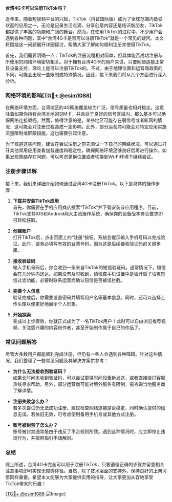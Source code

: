 **台湾4G卡可以注册TikTok吗？**

近年来，随着短视频平台的兴起，TikTok（抖音国际版）成为了全球范围内备受欢迎的应用之一。无论是记录生活点滴、分享创意内容还是结识新朋友，TikTok都提供了丰富的功能和广阔的舞台。然而，在使用TikTok的过程中，不少用户会遇到各种问题，其中“台湾4G卡是否可以注册TikTok”就是一个常见的疑问。本文将围绕这一问题展开详细探讨，帮助大家了解如何顺利注册并使用TikTok。

首先，我们需要明确一点：TikTok的注册流程相对简单，但具体能否成功注册与所使用的网络环境密切相关。对于拥有台湾4G卡的用户来说，只要网络连接正常且设备支持，理论上是可以注册TikTok的。不过，由于地理位置和运营商政策的不同，可能会出现一些限制或特殊情况。因此，接下来我们将从几个方面进行深入分析。

### 网络环境的影响[[TG💪+ @esim1088](https://t.me/s/esim1088)]

在网络环境方面，台湾地区的4G网络覆盖较为广泛，信号质量也相对稳定。这意味着如果你持有台湾本地的SIM卡，并且处于良好的信号区域内，那么基本可以确保网络连接顺畅。然而，值得注意的是，某些地区可能存在弱信号或者断网的情况，这可能会对注册过程造成一定影响。此外，部分运营商可能会对特定应用实施流量限制或屏蔽措施，这也需要引起注意。

为了规避这些问题，建议在尝试注册之前先测试一下自己的网络状况。可以通过打开其他常用应用查看加载速度和稳定性，确保网络环境足够良好后再进行操作。如果发现网络存在问题，可以考虑更换位置或者切换到Wi-Fi环境下继续尝试。

### 注册步骤详解

接下来，我们来详细介绍如何通过台湾4G卡注册TikTok。以下是具体的操作步骤：

1. **下载并安装TikTok应用**  
   首先，你需要在手机应用商店搜索“TikTok”并下载安装该应用程序。目前，TikTok支持iOS和Android两大主流操作系统，确保你的设备版本符合要求即可轻松获取。

2. **创建账户**  
   打开TikTok后，点击页面上的“注册”按钮。系统会提示输入手机号码以完成验证。此时，请务必填写有效的台湾号码，因为这是后续接收验证码的关键步骤。

3. **接收验证码**  
   输入手机号码后，你会收到一条来自TikTok的短信验证码。通常情况下，短信会在几分钟内送达。如果没有及时收到，请检查手机设置中是否开启了垃圾短信过滤功能，必要时联系运营商确认短信是否被误拦截。

4. **完善个人信息**  
   验证完成后，你需要设置密码并填写用户名等基本信息。同时，还可以选择上传头像以便更好地展示个人形象。

5. **开始探索**  
   完成以上步骤后，你就正式成为了一名TikTok用户！此时可以自由浏览推荐视频、关注感兴趣的内容创作者，甚至开始制作属于自己的作品了。

### 常见问题解答

尽管大多数用户都能顺利完成注册，但仍有一些人会遇到各种障碍。针对这些情况，我们整理了一些常见问题及其解决方案供参考：

- **为什么无法接收到验证码？**  
  如果长时间未收到验证码，可以尝试更换时间段重新发送，或者直接拨打客服热线寻求帮助。另外，部分运营商可能对境外服务有限制，需咨询当地服务商了解详情。

- **注册失败怎么办？**  
  若多次尝试仍无法成功注册，建议检查网络连接是否稳定，同时确认提供的信息无误。若依旧无效，可考虑使用备用手机号或其他方式注册。

- **账号被封禁了怎么办？**  
  账号被封禁通常是由于违反了平台规则所致。遇到这种情况时，应立即停止违规行为，并按照指引申请解封。

### 总结

综上所述，台湾4G卡完全可以用于注册TikTok，只要遵循正确的步骤并留意相关注意事项即可实现无障碍体验。当然，除了技术层面的支持外，保持良好的上网习惯同样重要。希望本文能够为大家提供实用的指导，让大家更加从容地享受TikTok带来的乐趣！

[[TG💪+ @esim1088](https://t.me/s/esim1088) ![Image](https://i.postimg.cc/4NQfJmqS/Snipaste-2025-05-13-00-14-12.png)]